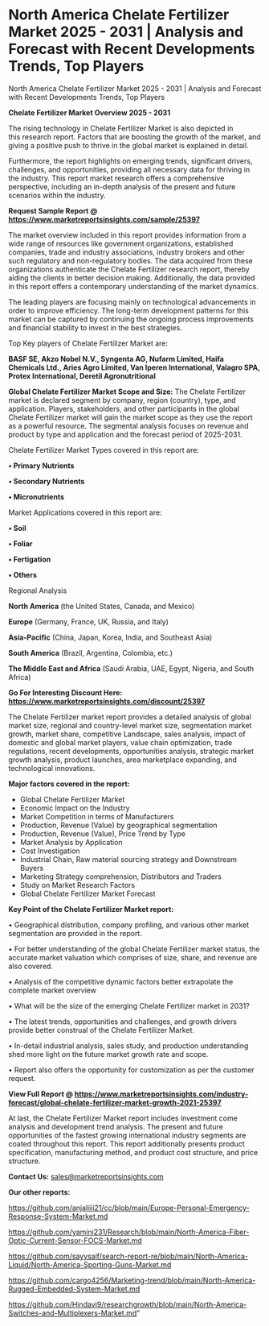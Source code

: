 # North America Chelate Fertilizer Market 2025 - 2031 | Analysis and Forecast with Recent Developments Trends, Top Players
North America Chelate Fertilizer Market 2025 - 2031 | Analysis and Forecast with Recent Developments Trends, Top Players

<Strong> Chelate Fertilizer Market Overview 2025 - 2031</strong>

The rising technology in Chelate Fertilizer Market is also depicted in this research report. Factors that are boosting the growth of the market, and giving a positive push to thrive in the global market is explained in detail.

Furthermore, the report highlights on emerging trends, significant drivers, challenges, and opportunities, providing all necessary data for thriving in the industry. This report market research offers a comprehensive perspective, including an in-depth analysis of the present and future scenarios within the industry.

<strong>Request Sample Report @ <a href=https://www.marketreportsinsights.com/sample/25397>https://www.marketreportsinsights.com/sample/25397</a></strong>

The market overview included in this report provides information from a wide range of resources like government organizations, established companies, trade and industry associations, industry brokers and other such regulatory and non-regulatory bodies. The data acquired from these organizations authenticate the Chelate Fertilizer research report, thereby aiding the clients in better decision making. Additionally, the data provided in this report offers a contemporary understanding of the market dynamics.

The leading players are focusing mainly on technological advancements in order to improve efficiency. The long-term development patterns for this market can be captured by continuing the ongoing process improvements and financial stability to invest in the best strategies.

Top Key players of Chelate Fertilizer Market are:

<strong>BASF SE, Akzo Nobel N.V., Syngenta AG, Nufarm Limited, Haifa Chemicals Ltd., Aries Agro Limited, Van Iperen International, Valagro SPA, Protex International, Deretil Agronutritional</strong>

<strong><b>Global Chelate Fertilizer Market Scope and Size:</b></strong>
The Chelate Fertilizer market is declared segment by company, region (country), type, and application. Players, stakeholders, and other participants in the global Chelate Fertilizer market will gain the market scope as they use the report as a powerful resource. The segmental analysis focuses on revenue and product by type and application and the forecast period of 2025-2031.

Chelate Fertilizer Market Types covered in this report are:

<strong>• Primary Nutrients

• Secondary Nutrients

• Micronutrients</strong>

Market Applications covered in this report are:

<strong>• Soil

• Foliar

• Fertigation

• Others</strong> 

Regional Analysis

<strong>North America</strong> (the United States, Canada, and Mexico)

<strong>Europe</strong> (Germany, France, UK, Russia, and Italy)

<strong>Asia-Pacific</strong> (China, Japan, Korea, India, and Southeast Asia)

<strong>South America</strong> (Brazil, Argentina, Colombia, etc.)

<strong>The Middle East and Africa</strong> (Saudi Arabia, UAE, Egypt, Nigeria, and South Africa)

<strong>Go For Interesting Discount Here: <a href=https://www.marketreportsinsights.com/discount/25397>https://www.marketreportsinsights.com/discount/25397</a></strong>

The Chelate Fertilizer market report provides a detailed analysis of global market size, regional and country-level market size, segmentation market growth, market share, competitive Landscape, sales analysis, impact of domestic and global market players, value chain optimization, trade regulations, recent developments, opportunities analysis, strategic market growth analysis, product launches, area marketplace expanding, and technological innovations.

<strong><b>Major factors covered in the report:</b></strong>
<ul>
  <li>Global Chelate Fertilizer Market </li>
  <li>Economic Impact on the Industry</li>
  <li>Market Competition in terms of Manufacturers</li>
  <li>Production, Revenue (Value) by geographical segmentation</li>
  <li>Production, Revenue (Value), Price Trend by Type</li>
  <li>Market Analysis by Application</li>
  <li>Cost Investigation</li>
  <li>Industrial Chain, Raw material sourcing strategy and Downstream Buyers</li>
  <li>Marketing Strategy comprehension, Distributors and Traders</li>
  <li>Study on Market Research Factors</li>
  <li>Global Chelate Fertilizer Market Forecast</li>
</ul>

<strong><b>Key Point of the Chelate Fertilizer Market report:</b></strong>

• Geographical distribution, company profiling, and various other market segmentation are provided in the report.

• For better understanding of the global Chelate Fertilizer market status, the accurate market valuation which comprises of size, share, and revenue are also covered.

• Analysis of the competitive dynamic factors better extrapolate the complete market overview

• What will be the size of the emerging Chelate Fertilizer market in 2031?

• The latest trends, opportunities and challenges, and growth drivers provide better construal of the Chelate Fertilizer Market.

• In-detail industrial analysis, sales study, and production understanding shed more light on the future market growth rate and scope.

• Report also offers the opportunity for customization as per the customer request.

<strong><b>View Full Report @ <a href=https://www.marketreportsinsights.com/industry-forecast/global-chelate-fertilizer-market-growth-2021-25397>https://www.marketreportsinsights.com/industry-forecast/global-chelate-fertilizer-market-growth-2021-25397</a></b></strong>


At last, the Chelate Fertilizer Market report includes investment come analysis and development trend analysis. The present and future opportunities of the fastest growing international industry segments are coated throughout this report. This report additionally presents product specification, manufacturing method, and product cost structure, and price structure.

<strong>Contact Us:</strong>
sales@marketreportsinsights.com

<strong>Our other reports:</strong>

<a href=https://github.com/anjaliiii21/cc/blob/main/Europe-Personal-Emergency-Response-System-Market.md>https://github.com/anjaliiii21/cc/blob/main/Europe-Personal-Emergency-Response-System-Market.md</a>

<a href=https://github.com/yamini231/Research/blob/main/North-America-Fiber-Optic-Current-Sensor-FOCS-Market.md>https://github.com/yamini231/Research/blob/main/North-America-Fiber-Optic-Current-Sensor-FOCS-Market.md</a>

<a href=https://github.com/sayysaif/search-report-re/blob/main/North-America-Liquid/North-America-Sporting-Guns-Market.md>https://github.com/sayysaif/search-report-re/blob/main/North-America-Liquid/North-America-Sporting-Guns-Market.md</a>

<a href=https://github.com/cargo4256/Marketing-trend/blob/main/North-America-Rugged-Embedded-System-Market.md>https://github.com/cargo4256/Marketing-trend/blob/main/North-America-Rugged-Embedded-System-Market.md</a>

<a href=https://github.com/Hindavi9/researchgrowth/blob/main/North-America-Switches-and-Multiplexers-Market.md>https://github.com/Hindavi9/researchgrowth/blob/main/North-America-Switches-and-Multiplexers-Market.md</a>"
